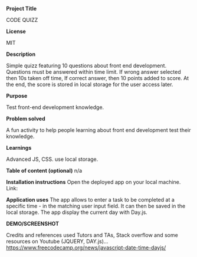 **Project Title**

CODE QUIZZ

**License**

MIT

**Description**

Simple quizz featuring 10 questions about front end development.
Questions must be answered within time limit.
If wrong answer selected then 10s taken off time,
If correct answer, then 10 points added to score.
At the end, the score is stored in local storage for the user access later.

**Purpose**

Test front-end development knowledge.

**Problem solved**

A fun activity to help people learning about front end development test their knowledge.

**Learnings**

Advanced JS, CSS. use local storage.

**Table of content (optional)**
n/a

**Installation instructions**
Open the deployed app on your local machine.
Link:

**Application uses**
The app allows to enter a task to be completed at a specific time - in the matching user input field. It can then be saved in the local storage. The app display the current day with Day.js.

**DEMO/SCREENSHOT**

Credits and references used Tutors and TAs, Stack overflow and some resources on Youtube (JQUERY, DAY.js)... https://www.freecodecamp.org/news/javascript-date-time-dayjs/
